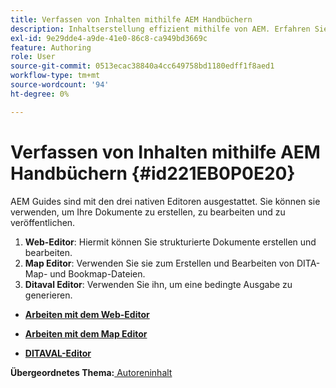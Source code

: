 ```yaml
---
title: Verfassen von Inhalten mithilfe AEM Handbüchern
description: Inhaltserstellung effizient mithilfe von AEM. Erfahren Sie, wie Sie Ihre Dokumente in AEM Handbüchern erstellen, bearbeiten und veröffentlichen.
exl-id: 9e29dde4-a9de-41e0-86c8-ca949bd3669c
feature: Authoring
role: User
source-git-commit: 0513ecac38840a4cc649758bd1180edff1f8aed1
workflow-type: tm+mt
source-wordcount: '94'
ht-degree: 0%

---
```


# Verfassen von Inhalten mithilfe AEM Handbüchern {#id221EB0P0E20}

AEM Guides sind mit den drei nativen Editoren ausgestattet. Sie können sie verwenden, um Ihre Dokumente zu erstellen, zu bearbeiten und zu veröffentlichen.

1. **Web-Editor**: Hiermit können Sie strukturierte Dokumente erstellen und bearbeiten.
1. **Map Editor**: Verwenden Sie sie zum Erstellen und Bearbeiten von DITA-Map- und Bookmap-Dateien.
1. **Ditaval Editor**: Verwenden Sie ihn, um eine bedingte Ausgabe zu generieren.

- **[Arbeiten mit dem Web-Editor](web-editor.md)**

- **[Arbeiten mit dem Map Editor](map-editor.md)**

- **[DITAVAL-Editor](ditaval-editor.md)**


**Übergeordnetes Thema:**[ Autoreninhalt](authoring-content.md)

